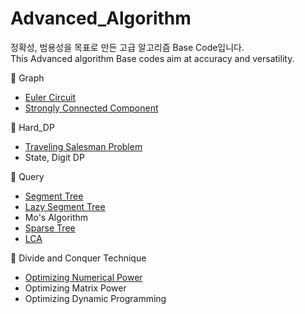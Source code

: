# Advanced_Algorithm
정확성, 범용성을 목표로 만든 고급 알고리즘 Base Code입니다.  
This Advanced algorithm Base codes aim at accuracy and versatility.

📁 Graph
+  [Euler Circuit](https://github.com/ggyuchive/Advanced_Algorithm/blob/main/Graph/EulerCircuit.cpp)
+  [Strongly Connected Component](https://github.com/ggyuchive/Advanced_Algorithm/blob/main/Graph/SCC.cpp)


📁 Hard_DP
+  [Traveling Salesman Problem](https://github.com/ggyuchive/Advanced_Algorithm/blob/main/Hard_DP/TSP.cpp)
+  State, Digit DP


📁 Query
+  [Segment Tree](https://github.com/ggyuchive/Advanced_Algorithm/blob/main/Query/Segtree.cpp)
+  [Lazy Segment Tree](https://github.com/ggyuchive/Advanced_Algorithm/blob/main/Query/LazySegtree.cpp)
+  Mo's Algorithm
+  [Sparse Tree](https://github.com/ggyuchive/Advanced_Algorithm/blob/main/Query/SparseTree.cpp)
+  [LCA](https://github.com/ggyuchive/Advanced_Algorithm/blob/main/Query/LCA.cpp)


📁 Divide and Conquer Technique
+  [Optimizing Numerical Power](https://github.com/ggyuchive/Advanced_Algorithm/blob/main/DivideConquerTech/Fast_Power.cpp)
+  Optimizing Matrix Power
+  Optimizing Dynamic Programming
